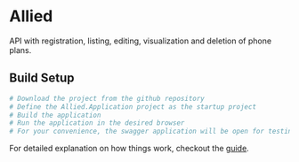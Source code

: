 # Allied
API with registration, listing, editing, visualization and deletion of phone plans.

## Build Setup

``` bash
# Download the project from the github repository
# Define the Allied.Application project as the startup project
# Build the application
# Run the application in the desired browser
# For your convenience, the swagger application will be open for testing the api
```

For detailed explanation on how things work, checkout the [guide](https://docs.microsoft.com/pt-br/aspnet/core).
